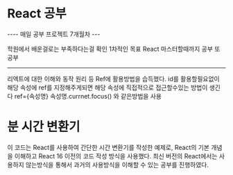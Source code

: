 # React 공부

---- 매일 공부 프로젝트 7개월차 ---


학원에서 배운걸로는 부족하다는걸 확인
1차적인 목표 
React 마스터할때까지 공부 또 공부

----------------------------------------------------------
리엑트에 대한 이해와 동작 원리 등 
Ref에 활용방법을 습득했다.
id를 활용할필요없이 해당 속성에 ref를 지정해주게되면 해당 속성에 직접적으로 접근할수있는 방법이 생긴다
ref={속성명} 
속성명.currnet.focus() 와 같은방법을 사용


# 분 시간 변환기

이 코드는 React를 사용하여 간단한 시간 변환기를 작성한 예제로,
React의 기본 개념을 이해하고 React 16 이전의 코드 작성 방식을 사용했다.
최신 버전의 React에서는 사용하지 않는방식을 통해서 과거의 사용방식을 이해할 수 있는 공부를 진행하였다.





